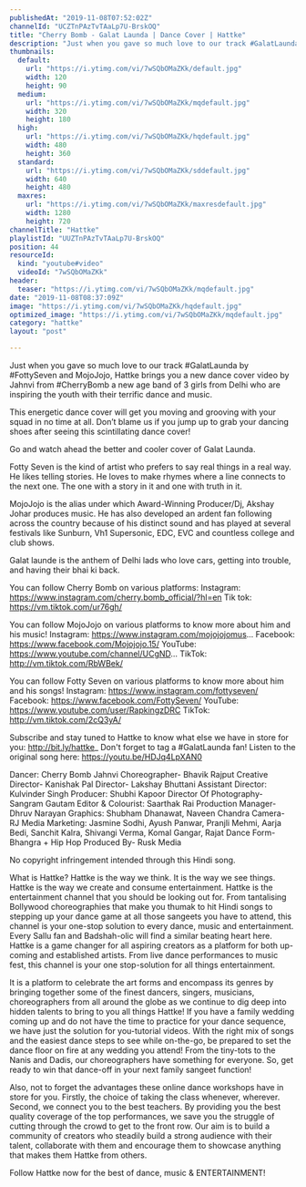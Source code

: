 ```yaml
---
publishedAt: "2019-11-08T07:52:02Z"
channelId: "UCZTnPAzTvTAaLp7U-BrskOQ"
title: "Cherry Bomb - Galat Launda | Dance Cover | Hattke"
description: "Just when you gave so much love to our track #GalatLaunda by #FottySeven and MojoJojo, Hattke brings you a new dance cover video by Jahnvi from #CherryBomb a new age band of 3 girls from Delhi who are inspiring the youth with their terrific dance and music. \n\nThis energetic dance cover will get you moving and grooving with your squad in no time at all. Don’t blame us if you jump up to grab your dancing shoes after seeing this scintillating dance cover! \n\nGo and watch ahead the better and cooler cover of Galat Launda.\n\nFotty Seven is the kind of artist who prefers to say real things in a real way. He likes telling stories. He loves to make rhymes where a line connects to the next one. The one with a story in it and one with truth in it. \n\nMojoJojo is the alias under which Award-Winning Producer/Dj, Akshay Johar produces music. He has also developed an ardent fan following across the country because of his distinct sound and has played at several festivals like Sunburn, Vh1 Supersonic, EDC, EVC and countless college and club shows.\n\nGalat launde is the anthem of Delhi lads who love cars, getting into trouble, and having their bhai ki back. \n\nYou can follow Cherry Bomb on various platforms:\nInstagram: https://www.instagram.com/cherry.bomb_official/?hl=en\nTik tok: https://vm.tiktok.com/ur76gh/\n\nYou can follow MojoJojo on various platforms to know more about him and his music! \nInstagram: https://www.instagram.com/mojojojomus...\nFacebook: https://www.facebook.com/Mojojojo.15/ \nYouTube: https://www.youtube.com/channel/UCgND...\nTikTok: http://vm.tiktok.com/RbWBek/\n\nYou can follow Fotty Seven on various platforms to know more about him and his songs! \nInstagram: https://www.instagram.com/fottyseven/\nFacebook: https://www.facebook.com/FottySeven/\nYouTube: https://www.youtube.com/user/RapkingzDRC\nTikTok: http://vm.tiktok.com/2cQ3yA/\n\nSubscribe and stay tuned to Hattke to know what else we have in store for you: http://bit.ly/hattke_\nDon't forget to tag a #GalatLaunda fan! Listen to the original song here:\nhttps://youtu.be/HDJq4LpXAN0\n\nDancer: Cherry Bomb Jahnvi\nChoreographer- Bhavik Rajput\nCreative Director- Kanishak Pal\nDirector- Lakshay Bhuttani\nAssistant Director: Kulvinder Singh\nProducer: Shubhi Kapoor\nDirector Of Photography- Sangram Gautam\nEditor & Colourist: Saarthak Rai\nProduction Manager- Dhruv Narayan\nGraphics: Shubham Dhanawat, Naveen Chandra\nCamera- RJ Media\nMarketing: Jasmine Sodhi, Ayush Panwar, Pranjli Mehmi, Aarja Bedi, Sanchit Kalra, Shivangi Verma, Komal Gangar, Rajat\nDance Form- Bhangra + Hip Hop\nProduced By- Rusk Media\n\nNo copyright infringement intended through this Hindi song.\n\nWhat is Hattke? \nHattke is the way we think. It is the way we see things. Hattke is the way we create and consume entertainment. Hattke is the entertainment channel that you should be looking out for. From tantalising Bollywood choreographies that make you thumak to hit Hindi songs to stepping up your dance game at all those sangeets you have to attend, this channel is your one-stop solution to every dance, music and entertainment. Every Sallu fan and Badshah-olic will find a similar beating heart here. Hattke is a game changer for all aspiring creators as a platform for both up-coming and established artists. From live dance performances to music fest, this channel is your one stop-solution for all things entertainment. \n\nIt is a platform to celebrate the art forms and encompass its genres by bringing together some of the finest dancers, singers, musicians, choreographers from all around the globe as we continue to dig deep into hidden talents to bring to you all things Hattke! If you have a family wedding coming up and do not have the time to practice for your dance sequence, we have just the solution for you-tutorial videos. With the right mix of songs and the easiest dance steps to see while on-the-go, be prepared to set the dance floor on fire at any wedding you attend! From the tiny-tots to the Nanis and Dadis, our choreographers have something for everyone. So, get ready to win that dance-off in your next family sangeet function! \n\nAlso, not to forget the advantages these online dance workshops have in store for you. Firstly, the choice of taking the class whenever, wherever. Second, we connect you to the best teachers. By providing you the best quality coverage of the top performances, we save you the struggle of cutting through the crowd to get to the front row. Our aim is to build a community of creators who steadily build a strong audience with their talent, collaborate with them and encourage them to showcase anything that makes them Hattke from others. \n\nFollow Hattke now for the best of dance, music & ENTERTAINMENT!"
thumbnails:
  default:
    url: "https://i.ytimg.com/vi/7wSQbOMaZKk/default.jpg"
    width: 120
    height: 90
  medium:
    url: "https://i.ytimg.com/vi/7wSQbOMaZKk/mqdefault.jpg"
    width: 320
    height: 180
  high:
    url: "https://i.ytimg.com/vi/7wSQbOMaZKk/hqdefault.jpg"
    width: 480
    height: 360
  standard:
    url: "https://i.ytimg.com/vi/7wSQbOMaZKk/sddefault.jpg"
    width: 640
    height: 480
  maxres:
    url: "https://i.ytimg.com/vi/7wSQbOMaZKk/maxresdefault.jpg"
    width: 1280
    height: 720
channelTitle: "Hattke"
playlistId: "UUZTnPAzTvTAaLp7U-BrskOQ"
position: 44
resourceId:
  kind: "youtube#video"
  videoId: "7wSQbOMaZKk"
header:
  teaser: "https://i.ytimg.com/vi/7wSQbOMaZKk/mqdefault.jpg"
date: "2019-11-08T08:37:09Z"
image: "https://i.ytimg.com/vi/7wSQbOMaZKk/hqdefault.jpg"
optimized_image: "https://i.ytimg.com/vi/7wSQbOMaZKk/mqdefault.jpg"
category: "hattke"
layout: "post"

---
```

Just when you gave so much love to our track #GalatLaunda by #FottySeven and MojoJojo, Hattke brings you a new dance cover video by Jahnvi from #CherryBomb a new age band of 3 girls from Delhi who are inspiring the youth with their terrific dance and music. 

This energetic dance cover will get you moving and grooving with your squad in no time at all. Don’t blame us if you jump up to grab your dancing shoes after seeing this scintillating dance cover! 

Go and watch ahead the better and cooler cover of Galat Launda.

Fotty Seven is the kind of artist who prefers to say real things in a real way. He likes telling stories. He loves to make rhymes where a line connects to the next one. The one with a story in it and one with truth in it. 

MojoJojo is the alias under which Award-Winning Producer/Dj, Akshay Johar produces music. He has also developed an ardent fan following across the country because of his distinct sound and has played at several festivals like Sunburn, Vh1 Supersonic, EDC, EVC and countless college and club shows.

Galat launde is the anthem of Delhi lads who love cars, getting into trouble, and having their bhai ki back. 

You can follow Cherry Bomb on various platforms:
Instagram: https://www.instagram.com/cherry.bomb_official/?hl=en
Tik tok: https://vm.tiktok.com/ur76gh/

You can follow MojoJojo on various platforms to know more about him and his music! 
Instagram: https://www.instagram.com/mojojojomus...
Facebook: https://www.facebook.com/Mojojojo.15/ 
YouTube: https://www.youtube.com/channel/UCgND...
TikTok: http://vm.tiktok.com/RbWBek/

You can follow Fotty Seven on various platforms to know more about him and his songs! 
Instagram: https://www.instagram.com/fottyseven/
Facebook: https://www.facebook.com/FottySeven/
YouTube: https://www.youtube.com/user/RapkingzDRC
TikTok: http://vm.tiktok.com/2cQ3yA/

Subscribe and stay tuned to Hattke to know what else we have in store for you: http://bit.ly/hattke_
Don't forget to tag a #GalatLaunda fan! Listen to the original song here:
https://youtu.be/HDJq4LpXAN0

Dancer: Cherry Bomb Jahnvi
Choreographer- Bhavik Rajput
Creative Director- Kanishak Pal
Director- Lakshay Bhuttani
Assistant Director: Kulvinder Singh
Producer: Shubhi Kapoor
Director Of Photography- Sangram Gautam
Editor & Colourist: Saarthak Rai
Production Manager- Dhruv Narayan
Graphics: Shubham Dhanawat, Naveen Chandra
Camera- RJ Media
Marketing: Jasmine Sodhi, Ayush Panwar, Pranjli Mehmi, Aarja Bedi, Sanchit Kalra, Shivangi Verma, Komal Gangar, Rajat
Dance Form- Bhangra + Hip Hop
Produced By- Rusk Media

No copyright infringement intended through this Hindi song.

What is Hattke? 
Hattke is the way we think. It is the way we see things. Hattke is the way we create and consume entertainment. Hattke is the entertainment channel that you should be looking out for. From tantalising Bollywood choreographies that make you thumak to hit Hindi songs to stepping up your dance game at all those sangeets you have to attend, this channel is your one-stop solution to every dance, music and entertainment. Every Sallu fan and Badshah-olic will find a similar beating heart here. Hattke is a game changer for all aspiring creators as a platform for both up-coming and established artists. From live dance performances to music fest, this channel is your one stop-solution for all things entertainment. 

It is a platform to celebrate the art forms and encompass its genres by bringing together some of the finest dancers, singers, musicians, choreographers from all around the globe as we continue to dig deep into hidden talents to bring to you all things Hattke! If you have a family wedding coming up and do not have the time to practice for your dance sequence, we have just the solution for you-tutorial videos. With the right mix of songs and the easiest dance steps to see while on-the-go, be prepared to set the dance floor on fire at any wedding you attend! From the tiny-tots to the Nanis and Dadis, our choreographers have something for everyone. So, get ready to win that dance-off in your next family sangeet function! 

Also, not to forget the advantages these online dance workshops have in store for you. Firstly, the choice of taking the class whenever, wherever. Second, we connect you to the best teachers. By providing you the best quality coverage of the top performances, we save you the struggle of cutting through the crowd to get to the front row. Our aim is to build a community of creators who steadily build a strong audience with their talent, collaborate with them and encourage them to showcase anything that makes them Hattke from others. 

Follow Hattke now for the best of dance, music & ENTERTAINMENT!